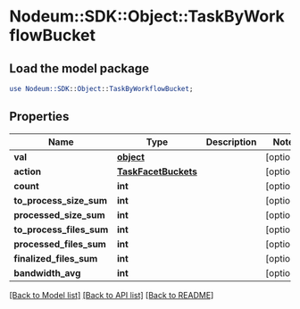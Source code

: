 # Nodeum::SDK::Object::TaskByWorkflowBucket

## Load the model package
```perl
use Nodeum::SDK::Object::TaskByWorkflowBucket;
```

## Properties
Name | Type | Description | Notes
------------ | ------------- | ------------- | -------------
**val** | [**object**](.md) |  | [optional] 
**action** | [**TaskFacetBuckets**](TaskFacetBuckets.md) |  | [optional] 
**count** | **int** |  | [optional] 
**to_process_size_sum** | **int** |  | [optional] 
**processed_size_sum** | **int** |  | [optional] 
**to_process_files_sum** | **int** |  | [optional] 
**processed_files_sum** | **int** |  | [optional] 
**finalized_files_sum** | **int** |  | [optional] 
**bandwidth_avg** | **int** |  | [optional] 

[[Back to Model list]](../README.md#documentation-for-models) [[Back to API list]](../README.md#documentation-for-api-endpoints) [[Back to README]](../README.md)


